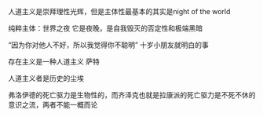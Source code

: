 





人道主义是崇拜理性光辉，但是主体性最基本的其实是night of the world

纯粹主体：世界之夜 它是夜晚，是自我毁灭的否定性和极端黑暗

“因为你对他人不好，所以我觉得你不聪明” 十岁小朋友就明白的事







存在主义是一种人道主义 萨特

人道主义者是历史的尘埃

弗洛伊德的死亡驱力是生物性的，而齐泽克也就是拉康派的死亡驱力是不死不休的意识之流，两者不能一概而论





